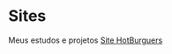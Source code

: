 # Sites
 Meus estudos e projetos
<a href= "[Sites\html-css\Exercicios\Desafios\HotBurgers](https://caioriciati.github.io/Sites/html-css/Exercicios/Desafios/HotBurgers/index.html)"> Site HotBurguers </a>